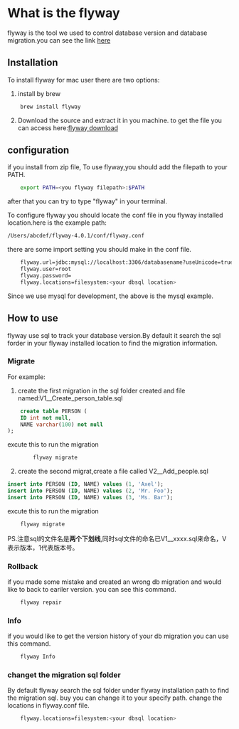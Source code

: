 # What is the flyway
flyway is the tool we used to control database version and database migration.you can see the link [here](https://flywaydb.org)

## Installation
To install flyway for mac user there are two options:
1. install by brew
```sh
	brew install flyway
```
2. Download the source and extract it in you machine. to get the file you can access here:[flyway download](https://flywaydb.org/documentation/commandline/)

## configuration
if you install from zip file, To use flyway,you should add the filepath to your PATH.

```sh
	export PATH=<you flyway filepath>:$PATH
```
after that you can try to type "flyway" in your terminal. 

To configure flyway you should locate the conf file in you flyway installed location.here is the example path:
```sh
/Users/abcdef/flyway-4.0.1/conf/flyway.conf
```
there are some import setting you should make in the conf file.

```sh
	flyway.url=jdbc:mysql://localhost:3306/databasename?useUnicode=true&amp;characterEncoding=utf-8
	flyway.user=root
	flyway.password=
	flyway.locations=filesystem:<your dbsql location>
```
Since we use mysql for development, the above is the mysql example.

## How to use 
flyway use sql to track your database version.By default it search the sql forder in your flyway installed location to find the migration information.


### Migrate
For example:
1. create the first migration in the sql folder created and file named:V1__Create_person_table.sql
```sql
	create table PERSON (
    ID int not null,
    NAME varchar(100) not null
);
```

excute this to run the migration

```sh
		flyway migrate
```

2. create the second migrat,create a file called V2__Add_people.sql
```sql
insert into PERSON (ID, NAME) values (1, 'Axel');
insert into PERSON (ID, NAME) values (2, 'Mr. Foo');
insert into PERSON (ID, NAME) values (3, 'Ms. Bar');
```

excute this to run the migration

```sh
	flyway migrate
```
PS.注意sql的文件名是**两个下划线**,同时sql文件的命名已V1__xxxx.sql来命名，V表示版本，1代表版本号。


### Rollback
if you made some mistake and created an wrong db migration and would like to back to eariler version. you can see this command.
```sh
	flyway repair
```
### Info
if you would like to get the version history of your db migration you can use this command.
```sh
	flyway Info
```

### changet the migration sql folder
By default flyway search the sql folder under flyway installation path to find the migration sql. buy you can change it to your specify path. change the locations in flyway.conf file.

```sh
	flyway.locations=filesystem:<your dbsql location>
```










